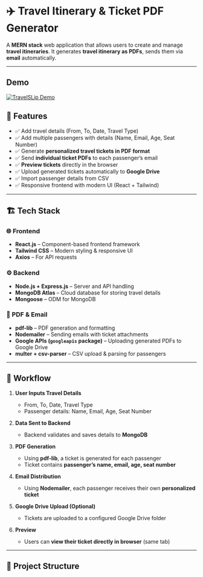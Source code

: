 # ✈️ Travel Itinerary & Ticket PDF Generator

A **MERN stack** web application that allows users to create and manage **travel itineraries**. It generates **travel itinerary as PDFs**, sends them via **email** automatically.

---

## Demo 

[![TravelSLip Demo](https://img.youtube.com/vi/EotuqWqNbHg/0.jpg)](https://www.youtube.com/watch?v=EotuqWqNbHg)

## 🚀 Features

- ✅ Add travel details (From, To, Date, Travel Type)
- ✅ Add multiple passengers with details (Name, Email, Age, Seat Number)
- ✅ Generate **personalized travel tickets in PDF format**
- ✅ Send **individual ticket PDFs** to each passenger’s email
- ✅ **Preview tickets** directly in the browser
- ✅ Upload generated tickets automatically to **Google Drive**
- ✅ Import passenger details from CSV
- ✅ Responsive frontend with modern UI (React + Tailwind)

---

## 🏗️ Tech Stack

### 🌐 Frontend
- **React.js** – Component-based frontend framework  
- **Tailwind CSS** – Modern styling & responsive UI  
- **Axios** – For API requests  

### ⚙️ Backend
- **Node.js + Express.js** – Server and API handling  
- **MongoDB Atlas** – Cloud database for storing travel details  
- **Mongoose** – ODM for MongoDB  

### 📄 PDF & Email
- **pdf-lib** – PDF generation and formatting  
- **Nodemailer** – Sending emails with ticket attachments  
- **Google APIs (`googleapis` package)** – Uploading generated PDFs to Google Drive  
- **multer + csv-parser** – CSV upload & parsing for passengers  

---

## 🔄 Workflow

1. **User Inputs Travel Details**  
   - From, To, Date, Travel Type  
   - Passenger details: Name, Email, Age, Seat Number  

2. **Data Sent to Backend**  
   - Backend validates and saves details to **MongoDB**  

3. **PDF Generation**  
   - Using **pdf-lib**, a ticket is generated for each passenger  
   - Ticket contains **passenger’s name, email, age, seat number**  

4. **Email Distribution**  
   - Using **Nodemailer**, each passenger receives their own **personalized ticket**  

5. **Google Drive Upload (Optional)**  
   - Tickets are uploaded to a configured Google Drive folder  

6. **Preview**  
   - Users can **view their ticket directly in browser** (same tab)  

---

## 📂 Project Structure

